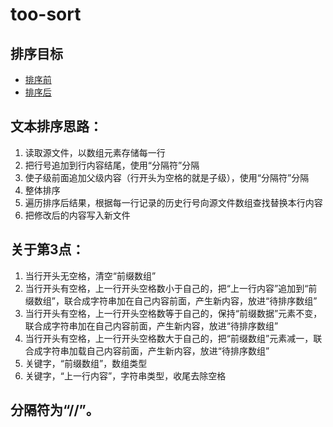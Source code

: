 # too-sort

## 排序目标

- [排序前](sort.input)
- [排序后](sort.output)

## 文本排序思路：
1. 读取源文件，以数组元素存储每一行
2. 把行号追加到行内容结尾，使用“分隔符”分隔
3. 使子级前面追加父级内容（行开头为空格的就是子级），使用“分隔符”分隔
4. 整体排序
5. 遍历排序后结果，根据每一行记录的历史行号向源文件数组查找替换本行内容
6. 把修改后的内容写入新文件

## 关于第3点：
1. 当行开头无空格，清空“前缀数组”
2. 当行开头有空格，上一行开头空格数小于自己的，把“上一行内容”追加到“前缀数组”，联合成字符串加在自己内容前面，产生新内容，放进“待排序数组”
3. 当行开头有空格，上一行开头空格数等于自己的，保持“前缀数据”元素不变，联合成字符串加在自己内容前面，产生新内容，放进“待排序数组”
4. 当行开头有空格，上一行开头空格数大于自己的，把“前缀数组”元素减一，联合成字符串加载自己内容前面，产生新内容，放进“待排序数组”
5. 关键字，“前缀数组”，数组类型
6. 关键字，“上一行内容”，字符串类型，收尾去除空格

## 分隔符为“//”。



